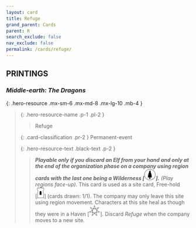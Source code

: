 ```yaml
---
layout: card
title: Refuge
grand_parent: Cards
parent: R
search_exclude: false
nav_exclude: false
permalink: /cards/refuge/
---
```


## PRINTINGS


### _Middle-earth: The Dragons_

{: .hero-resource .mx-sm-6 .mx-md-8 .mx-lg-10 .mb-4 }
> {: .hero-resource-name .p-1 .pl-2 }
> > <div class="card-mp"></div>
> > <div class="card-name">Refuge</div>
>
> {: .card-classification .pr-2 }
> Permanent-event
>
> {: .hero-resource-text .black-text .p-2 }
> > ***Playable only if you discard an Elf from your hand and only at the end of the organization phase on a company using region cards with the last one being a Wilderness <nobr>[<img src="/assets/images/wilderness.svg">]</nobr>.*** _(Play regions face-up)._ This card is used as a site card, Free-hold <nobr>[<img src="/assets/images/free-hold.svg">]</nobr> (cards drawn: 1/1). The company may only leave this site using region movement. Characters at this site heal as though they were in a Haven <nobr>[<img src="/assets/images/free-haven.svg">]</nobr>. Discard _Refuge_ when the company moves to a new site. 
> 
